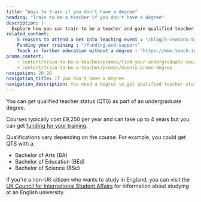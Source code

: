 ```yaml
---
title: "Ways to train if you don't have a degree"
heading: "Train to be a teacher if you don't have a degree"
description: |-
  Explore how you can train to be a teacher and gain qualified teacher status (QTS) if you don’t have a degree.
related_content:
    5 reasons to attend a Get Into Teaching event : "/blog/5-reasons-to-attend-a-get-into-teaching-event"
    Funding your training : "/funding-and-support"
    Teach in further education without a degree : "https://www.teach-in-further-education.campaign.gov.uk"
promo_content:
    - content/train-to-be-a-teacher/promos/find-your-undergraduate-course
    - content/train-to-be-a-teacher/promos/events-promo-degree
navigation: 20.20
navigation_title: If you don't have a degree
navigation_description: You need a degree to get qualified teacher status (QTS). If you're not already studying for one, find out more about undergraduate degree courses.
---
```


You can get qualified teacher status (QTS) as part of an undergraduate degree.

Courses typically cost £9,250 per year and can take up to 4 years but you can get [funding for your training](/funding-and-support).

Qualifications vary depending on the course. For example, you could get QTS with a:

- Bachelor of Arts (BA)
- Bachelor of Education (BEd)
- Bachelor of Science (BSc)

If you're a non-UK citizen who wants to study in England, you can visit the [UK Council for International Student Affairs](https://www.ukcisa.org.uk/) for information about studying at an English university.